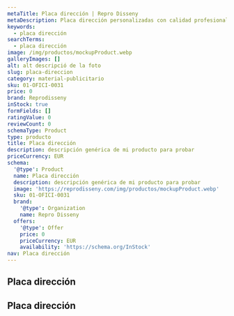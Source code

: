 ```yaml
---
metaTitle: Placa dirección | Repro Disseny
metaDescription: Placa dirección personalizadas con calidad profesional en Cataluña.
keywords:
  - placa dirección
searchTerms:
  - placa dirección
image: /img/productos/mockupProduct.webp
galleryImages: []
alt: alt descripció de la foto
slug: placa-direccion
category: material-publicitario
sku: 01-OFICI-0031
price: 0
brand: Reprodisseny
inStock: true
formFields: []
ratingValue: 0
reviewCount: 0
schemaType: Product
type: producto
title: Placa dirección
description: descripción genérica de mi producto para probar
priceCurrency: EUR
schema:
  '@type': Product
  name: Placa dirección
  description: descripción genérica de mi producto para probar
  image: 'https://reprodisseny.com/img/productos/mockupProduct.webp'
  sku: 01-OFICI-0031
  brand:
    '@type': Organization
    name: Repro Disseny
  offers:
    '@type': Offer
    price: 0
    priceCurrency: EUR
    availability: 'https://schema.org/InStock'
nav: Placa dirección
---
```


## Placa dirección

## Placa dirección
